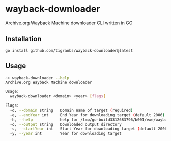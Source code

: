 # wayback-downloader
Archive.org Wayback Machine downloader CLI written in GO

## Installation

```
go install github.com/tigranbs/wayback-downloader@latest
```

## Usage

```bash
~> wayback-downloader --help
Archive.org Wayback Machine downloader

Usage:
  wayback-downloader <domain> <year> [flags]

Flags:
  -d, --domain string   Domain name of target (required)
  -e, --endYear int     End Year for downloading target (default 2006)
  -h, --help            help for /tmp/go-build3312683796/b001/exe/wayback-downloader
  -o, --output string   Downloaded output directory
  -s, --startYear int   Start Year for downloading target (default 2006)
  -y, --year int        Year for downloading target
```
